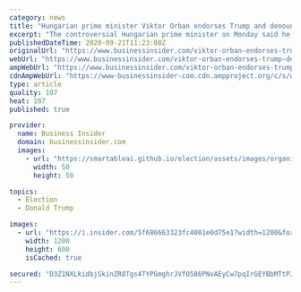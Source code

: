 ```yaml
---
category: news
title: "Hungarian prime minister Viktor Orban endorses Trump and denounces the 'moral imperialism' of the Democrats"
excerpt: "The controversial Hungarian prime minister on Monday said he was rooting for Trump to be re-elected at the November election."
publishedDateTime: 2020-09-21T11:23:00Z
originalUrl: "https://www.businessinsider.com/viktor-orban-endorses-trump-denounces-moral-imperialism-of-democrats-2020-9"
webUrl: "https://www.businessinsider.com/viktor-orban-endorses-trump-denounces-moral-imperialism-of-democrats-2020-9"
ampWebUrl: "https://www.businessinsider.com/viktor-orban-endorses-trump-denounces-moral-imperialism-of-democrats-2020-9?amp"
cdnAmpWebUrl: "https://www-businessinsider-com.cdn.ampproject.org/c/s/www.businessinsider.com/viktor-orban-endorses-trump-denounces-moral-imperialism-of-democrats-2020-9?amp"
type: article
quality: 107
heat: 107
published: true

provider:
  name: Business Insider
  domain: businessinsider.com
  images:
    - url: "https://smartableai.github.io/election/assets/images/organizations/businessinsider.com-50x50.jpg"
      width: 50
      height: 50

topics:
  - Election
  - Donald Trump

images:
  - url: "https://i.insider.com/5f686663323fc4001e0d75e1?width=1200&format=jpeg"
    width: 1200
    height: 600
    isCached: true

secured: "D3Z1NXLkidbjSkinZR8Tgs4TYPGmghrJVfO586PNvAEyCw7pqIrGEYBbMTtPJm48HB+POm9mzkZkOpmRhhs5nrStzGtwsAquR1TIolXseUj5Ly3ybFPA7qJzbVdPfjp3EbprTyPH6AugkuBB4G3/gBjXyWFLycPT3p7Df6japEYuzzzfufxFBQkrwBNa+kDQZZMqOxU5AxHJpLBi1dc5i4/qOFDgZL+BjusxgdW3R+2FKXjcK5B3zYGjcyujXxJJvE0rFj5F7q9yZHDxiLKzZuY4CmG9blyIOWbSeqaOmZh9q1VjS2fRFHTgjMUH+SVf5cCxkS7s3pimLgEu1k+56gNwGM7HphM1ww7/m9QR/UE=;uzl0aMWJnJLu34svbmJusg=="
---
```


